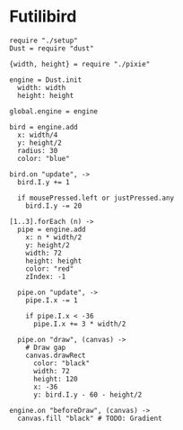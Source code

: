 Futilibird
==========

    require "./setup"
    Dust = require "dust"

    {width, height} = require "./pixie"

    engine = Dust.init
      width: width
      height: height

    global.engine = engine

    bird = engine.add
      x: width/4
      y: height/2
      radius: 30
      color: "blue"

    bird.on "update", ->
      bird.I.y += 1

      if mousePressed.left or justPressed.any
        bird.I.y -= 20

    [1..3].forEach (n) ->
      pipe = engine.add
        x: n * width/2
        y: height/2
        width: 72
        height: height
        color: "red"
        zIndex: -1

      pipe.on "update", ->
        pipe.I.x -= 1

        if pipe.I.x < -36
          pipe.I.x += 3 * width/2

      pipe.on "draw", (canvas) ->
        # Draw gap
        canvas.drawRect
          color: "black"
          width: 72
          height: 120
          x: -36
          y: bird.I.y - 60 - height/2

    engine.on "beforeDraw", (canvas) ->
      canvas.fill "black" # TODO: Gradient
